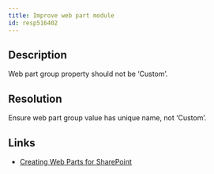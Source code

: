 ```yaml
---
title: Improve web part module
id: resp516402
---
```

## Description
Web part group property should not be ‘Custom’.

## Resolution
Ensure web part group value has unique name, not ‘Custom’.

## Links
- [Creating Web Parts for SharePoint](https://msdn.microsoft.com/en-us/library/ee231579(v=vs.100).aspx)
